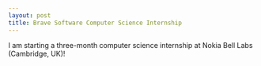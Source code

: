 ```yaml
---
layout: post
title: Brave Software Computer Science Internship
---
```


I am starting a three-month computer science internship at Nokia Bell Labs (Cambridge, UK)!
